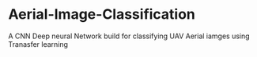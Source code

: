 # Aerial-Image-Classification
A CNN Deep neural Network build for classifying UAV Aerial iamges using Tranasfer learning
